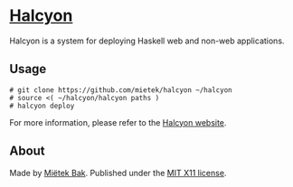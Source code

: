 [Halcyon](https://halcyon.sh/)
==============================

Halcyon is a system for deploying Haskell web and non-web applications.


Usage
-----

```
# git clone https://github.com/mietek/halcyon ~/halcyon
# source <( ~/halcyon/halcyon paths )
# halcyon deploy
```

For more information, please refer to the [Halcyon website](https://halcyon.sh/).


About
-----

Made by [Miëtek Bak](https://mietek.io/).  Published under the [MIT X11 license](https://halcyon.sh/license/).
